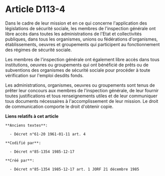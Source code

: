 # Article D113-4

Dans le cadre de leur mission et en ce qui concerne l'application des législations de sécurité sociale, les membres de
l'inspection générale ont libre accès dans toutes les administrations de l'Etat et collectivités publiques, dans tous les
organismes, unions ou fédérations d'organismes, établissements, oeuvres et groupements qui participent au fonctionnement des
régimes de sécurité sociale. 

Les membres de l'inspection générale ont également libre accès dans tous institutions, oeuvres ou groupements qui ont
bénéficié de prêts ou de subventions des organismes de sécurité sociale pour procéder à toute vérification sur l'emploi
desdits fonds. 

Les administrations, organismes, oeuvres ou groupements sont tenus de prêter leur concours aux membres de l'inspection
générale, de leur fournir toutes justifications et tous renseignements utiles et de leur communiquer tous documents
nécessaires à l'accomplissement de leur mission. Le droit de communication comporte le droit d'obtenir copie.

**Liens relatifs à cet article**

	**Anciens textes**:

	  - Décret n°61-20 1961-01-11 art. 4

	**Codifié par**:

	  - Décret n°85-1354 1985-12-17

	**Créé par**:

	  - Décret n°85-1354 1985-12-17 art. 1 JORF 21 décembre 1985
